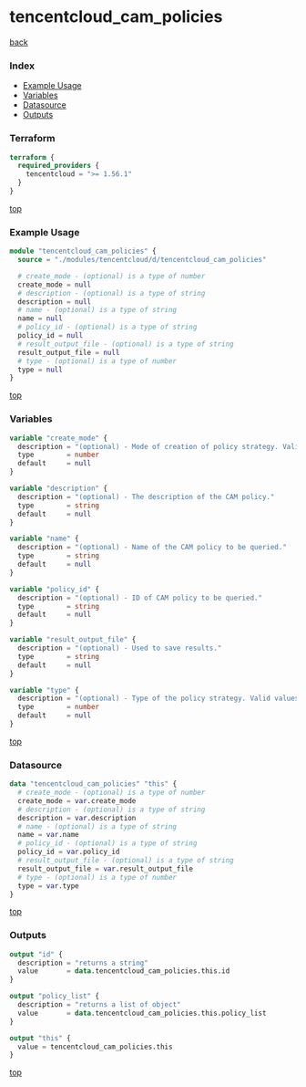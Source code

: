 # tencentcloud_cam_policies

[back](../tencentcloud.md)

### Index

- [Example Usage](#example-usage)
- [Variables](#variables)
- [Datasource](#datasource)
- [Outputs](#outputs)

### Terraform

```terraform
terraform {
  required_providers {
    tencentcloud = ">= 1.56.1"
  }
}
```

[top](#index)

### Example Usage

```terraform
module "tencentcloud_cam_policies" {
  source = "./modules/tencentcloud/d/tencentcloud_cam_policies"

  # create_mode - (optional) is a type of number
  create_mode = null
  # description - (optional) is a type of string
  description = null
  # name - (optional) is a type of string
  name = null
  # policy_id - (optional) is a type of string
  policy_id = null
  # result_output_file - (optional) is a type of string
  result_output_file = null
  # type - (optional) is a type of number
  type = null
}
```

[top](#index)

### Variables

```terraform
variable "create_mode" {
  description = "(optional) - Mode of creation of policy strategy. Valid values: `1`, `2`. `1` means policy was created with console, and `2` means it was created by strategies."
  type        = number
  default     = null
}

variable "description" {
  description = "(optional) - The description of the CAM policy."
  type        = string
  default     = null
}

variable "name" {
  description = "(optional) - Name of the CAM policy to be queried."
  type        = string
  default     = null
}

variable "policy_id" {
  description = "(optional) - ID of CAM policy to be queried."
  type        = string
  default     = null
}

variable "result_output_file" {
  description = "(optional) - Used to save results."
  type        = string
  default     = null
}

variable "type" {
  description = "(optional) - Type of the policy strategy. Valid values: `1`, `2`. `1` means customer strategy and `2` means preset strategy."
  type        = number
  default     = null
}
```

[top](#index)

### Datasource

```terraform
data "tencentcloud_cam_policies" "this" {
  # create_mode - (optional) is a type of number
  create_mode = var.create_mode
  # description - (optional) is a type of string
  description = var.description
  # name - (optional) is a type of string
  name = var.name
  # policy_id - (optional) is a type of string
  policy_id = var.policy_id
  # result_output_file - (optional) is a type of string
  result_output_file = var.result_output_file
  # type - (optional) is a type of number
  type = var.type
}
```

[top](#index)

### Outputs

```terraform
output "id" {
  description = "returns a string"
  value       = data.tencentcloud_cam_policies.this.id
}

output "policy_list" {
  description = "returns a list of object"
  value       = data.tencentcloud_cam_policies.this.policy_list
}

output "this" {
  value = tencentcloud_cam_policies.this
}
```

[top](#index)